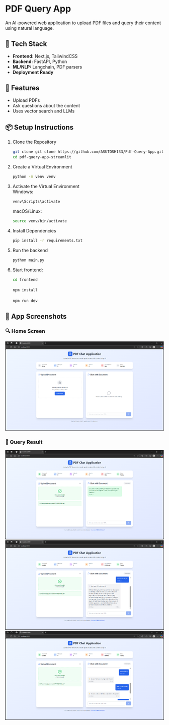 # PDF Query App

An AI-powered web application to upload PDF files and query their content using natural language.

## 🔧 Tech Stack

- **Frontend:** Next.js, TailwindCSS
- **Backend:** FastAPI, Python
- **ML/NLP:** Langchain, PDF parsers
- **Deployment Ready**

## 🚀 Features

- Upload PDFs
- Ask questions about the content
- Uses vector search and LLMs

## 📦 Setup Instructions

1. Clone the Repository  
    ```bash
    git clone git clone https://github.com/ASUTOSH133/Pdf-Query-App.git
    cd pdf-query-app-streamlit
    ```

2. Create a Virtual Environment  
    ```bash
    python -m venv venv
    ```

3. Activate the Virtual Environment  
    Windows:
    ```bash
    venv\Scripts\activate
    ```
    macOS/Linux:
    ```bash
    source venv/bin/activate
    ```

4. Install Dependencies  
    ```bash
    pip install -r requirements.txt
    ```

5. Run the backend
    ```bash
    python main.py
    ```
6. Start frontend:
    ```bash
    cd frontend

    npm install
    
    npm run dev
    ```
## 📸 App Screenshots

### 🔍 Home Screen
![Home Screen](Screenshots/app-result1.png)
### 💬 Query Result
![Query Pdf Uploded](Screenshots/app-result2.png)
![Query Result](Screenshots/app-result3.png)
![Query Result](Screenshots/app-result4.png)

